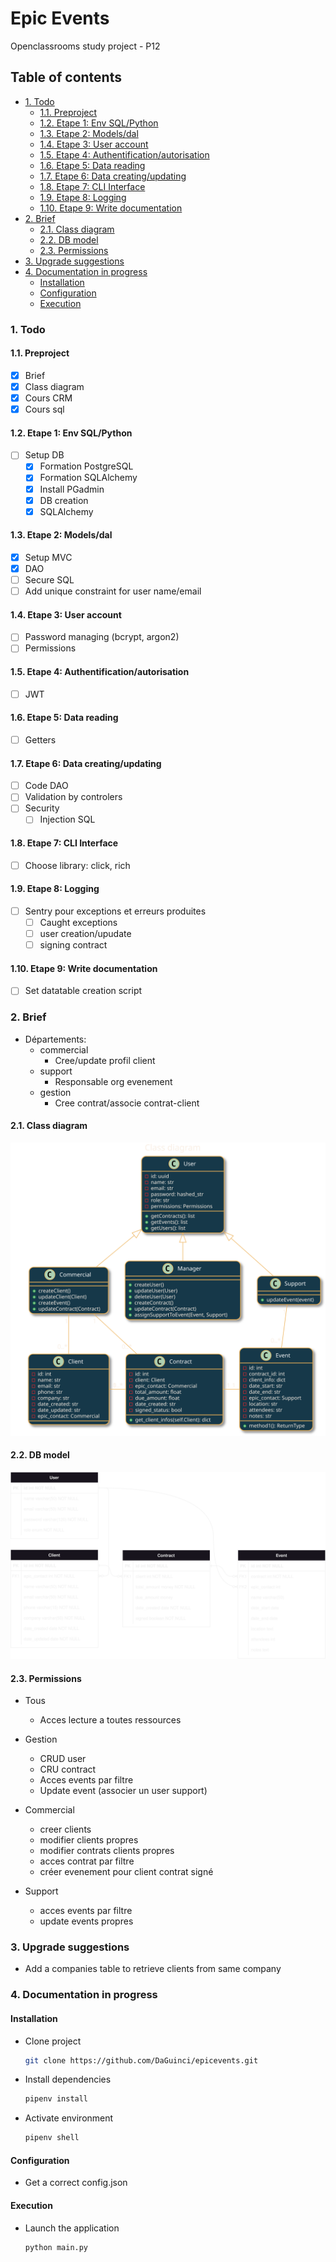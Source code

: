 # Epic Events
Openclassrooms study project - P12

## Table of contents <!-- omit in toc -->

- [1. Todo](#1-todo)
  - [1.1. Preproject](#11-preproject)
  - [1.2. Etape 1: Env SQL/Python](#12-etape-1-env-sqlpython)
  - [1.3. Etape 2: Models/dal](#13-etape-2-modelsdal)
  - [1.4. Etape 3: User account](#14-etape-3-user-account)
  - [1.5. Etape 4: Authentification/autorisation](#15-etape-4-authentificationautorisation)
  - [1.6. Etape 5: Data reading](#16-etape-5-data-reading)
  - [1.7. Etape 6: Data creating/updating](#17-etape-6-data-creatingupdating)
  - [1.8. Etape 7: CLI Interface](#18-etape-7-cli-interface)
  - [1.9. Etape 8: Logging](#19-etape-8-logging)
  - [1.10. Etape 9: Write documentation](#110-etape-9-write-documentation)
- [2. Brief](#2-brief)
  - [2.1. Class diagram](#21-class-diagram)
  - [2.2. DB model](#22-db-model)
  - [2.3. Permissions](#23-permissions)
- [3. Upgrade suggestions](#3-upgrade-suggestions)
- [4. Documentation in progress](#4-documentation-in-progress)
  - [Installation](#installation)
  - [Configuration](#configuration)
  - [Execution](#execution)

### 1. Todo

#### 1.1. Preproject
- [x] Brief
- [x] Class diagram
- [x] Cours CRM
- [x] Cours sql

#### 1.2. Etape 1: Env SQL/Python
- [ ] Setup DB
  - [x] Formation PostgreSQL
  - [x] Formation SQLAlchemy
  - [x] Install PGadmin
  - [x] DB creation
  - [x] SQLAlchemy

#### 1.3. Etape 2: Models/dal

- [x] Setup MVC
- [x] DAO
- [ ] Secure SQL
- [ ] Add unique constraint for user name/email

#### 1.4. Etape 3: User account

- [ ] Password managing (bcrypt, argon2)
- [ ] Permissions

#### 1.5. Etape 4: Authentification/autorisation

- [ ] JWT

#### 1.6. Etape 5: Data reading

- [ ] Getters
  
#### 1.7. Etape 6: Data creating/updating

- [ ] Code DAO
- [ ] Validation by controlers
- [ ] Security
  - [ ] Injection SQL

#### 1.8. Etape 7: CLI Interface

-[ ] Choose library: click, rich

#### 1.9. Etape 8: Logging

- [ ] Sentry pour exceptions et erreurs produites
  - [ ] Caught exceptions
  - [ ] user creation/upudate
  - [ ] signing contract

#### 1.10. Etape 9: Write documentation

  - [ ] Set datatable creation script

### 2. Brief

* Départements:
  * commercial
    * Cree/update profil client
  * support
    * Responsable org evenement
  * gestion
    * Cree contrat/associe contrat-client

#### 2.1. Class diagram

<!--

```plantuml
@startuml
skinparam backgroundColor #123749
skinparam roundcorner 20
skinparam classfontcolor lemon chiffon
skinparam titlefontcolor linen
skinparam arrowfontcolor linen
skinparam attributefontcolor linen

skinparam class {
BackgroundColor #123749
ArrowColor #EEB258
BorderColor #EEB258
AttributeFontColor linen
}
title Class diagram

  class User {
    - id: uuid
    - name: str
    - email: str
    - password: hashed_str
    - role: str
    - permissions: Permissions
    + getContracts(): list
    + getEvents(): list
    + getUsers(): list
  }

  class Commercial extends User {
    + createClient()
    + updateClient(Client)
    + createEvent()
    + updateContract(Contract)
  }

  class Manager extends User {
    + createUser()
    + updateUser(User)
    + deleteUser(User)
    + createContract()
    + updateContract(Contract)
    + assignSupportToEvent(Event, Support)
  }

  class Support extends User {
    + updateEvent(event)
  }

together {
  class Event {
    - id: int
    - contract_id: int
    - client_info: dict
    - date_start: str
    - date_end: str
    - epic_contact: Support
    - location: str
    - attendees: str
    - notes: str
    + method1(): ReturnType
  }

  class Contract {
    - id: int
    - client: Client
    - epic_contact: Commercial
    - total_amount: float
    - due_amount: float
    - date_created: str
    - signed_status: bool
    + get_client_infos(self.Client): dict
  }

  class Client {
    - id: int
    - name: str
    - email: str
    - phone: str
    - company: str
    - date_created: str
    - date_updated: str
    - epic_contact: Commercial
  }
}

Commercial "1" -down- "0..*" Client
Support "1" -- "0..*" Event
Commercial "1" -down- "0..*" Contract
Client "1" -right- "0..*" Contract
Contract "1" -right- "1" Event

@enduml
```
-->
![Alt text](README.svg)
<!--
' MyClass "1" -- "*" MyAssociatedObject -->
#### 2.2. DB model

![Alt text](ERD.svg)

#### 2.3. Permissions
  
* Tous
  * Acces lecture a toutes ressources

* Gestion
  * CRUD user
  * CRU contract
  * Acces events par filtre
  * Update event (associer un user support)

* Commercial
  * creer clients
  * modifier clients propres
  * modifier contrats clients propres
  * acces contrat par filtre
  * créer evenement pour client contrat signé
  
* Support
  * acces events par filtre
  * update events propres

### 3. Upgrade suggestions

  - Add a companies table to retrieve clients from same company

### 4. Documentation in progress

#### Installation

* Clone project
  ```bash
  git clone https://github.com/DaGuinci/epicevents.git
  ```
* Install dependencies
  ```bash
  pipenv install
  ```

* Activate environment
  ```bash
  pipenv shell
  ```

#### Configuration

* Get a correct config.json


#### Execution

* Launch the application
  
    ```bash
    python main.py
    ```